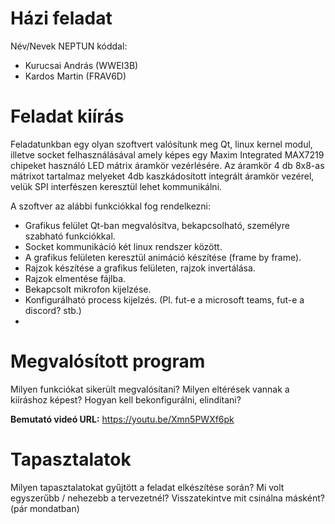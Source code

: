 # Házi feladat

Név/Nevek NEPTUN kóddal:
- Kurucsai András (WWEI3B)
- Kardos Martin (FRAV6D)

# Feladat kiírás
Feladatunkban egy olyan szoftvert valósítunk meg Qt, linux kernel modul, illetve socket felhasználásával amely képes egy Maxim Integrated MAX7219 chipeket használó LED mátrix áramkör vezérlésére.
Az áramkör 4 db 8x8-as mátrixot tartalmaz melyeket 4db kaszkádosított integrált áramkör vezérel, velük SPI interfészen keresztül lehet kommunikálni.

A szoftver az alábbi funkciókkal fog rendelkezni:
* Grafikus felület Qt-ban megvalósítva, bekapcsolható, személyre szabható funkciókkal.
* Socket kommunikáció két linux rendszer között.
* A grafikus felületen keresztül animáció készítése (frame by frame).
* Rajzok készítése a grafikus felületen, rajzok invertálása.
* Rajzok elmentése fájlba.
* Bekapcsolt mikrofon kijelzése.
* Konfigurálható process kijelzés. (Pl. fut-e a microsoft teams, fut-e a discord? stb.)
*
# Megvalósított program
Milyen funkciókat sikerült megvalósítani? Milyen eltérések vannak a kiíráshoz képest? Hogyan kell bekonfigurálni, elindítani?

**Bemutató videó URL:**
https://youtu.be/Xmn5PWXf6pk

# Tapasztalatok
Milyen tapasztalatokat gyűjtött a feladat elkészítése során? Mi volt egyszerűbb / nehezebb a tervezetnél? Visszatekintve mit csinálna másként? (pár mondatban)
